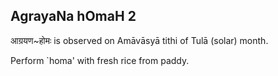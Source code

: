 ## AgrayaNa hOmaH 2

आग्रयण~होमः is observed on Amāvāsyā tithi of Tulā (solar) month.

Perform `homa' with fresh rice from paddy.

